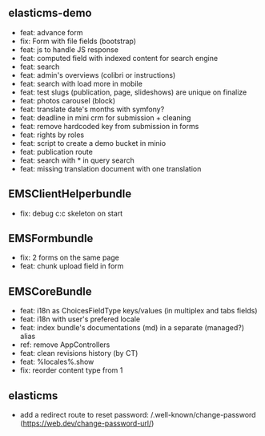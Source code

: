## elasticms-demo

- feat: advance form
- fix: Form with file fields (bootstrap)
- feat: js to handle JS response
- feat: computed field with indexed content for search engine
- feat: search
- feat: admin's overviews (colibri or instructions)
- feat: search with load more in mobile
- feat: test slugs (publication, page, slideshows) are unique on finalize
- feat: photos carousel (block)
- feat: translate date's months with symfony?
- feat: deadline in mini crm for submission + cleaning
- feat: remove hardcoded key from submission in forms
- feat: rights by roles
- feat: script to create a demo bucket in minio
- feat: publication route
- feat: search with * in query search
- feat: missing translation document with one translation

## EMSClientHelperbundle

- fix: debug c:c skeleton on start

## EMSFormbundle

- fix: 2 forms on the same page
- feat: chunk upload field in form

## EMSCoreBundle

- feat: i18n as ChoicesFieldType keys/values (in multiplex and tabs fields)
- feat: i18n with user's prefered locale
- feat: index bundle's documentations (md) in a separate (managed?) alias
- ref: remove AppControllers
- feat: clean revisions history (by CT)
- feat: %locales%.show
- fix: reorder content type from 1

## elasticms

- add a redirect route to reset password: /.well-known/change-password (https://web.dev/change-password-url/)
